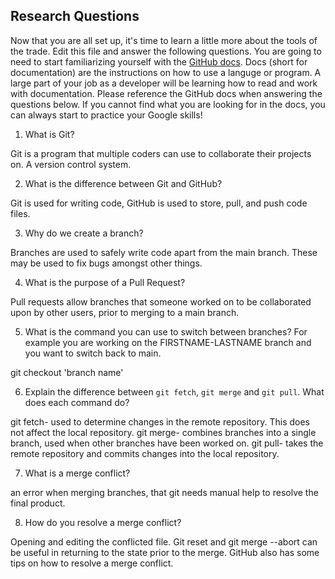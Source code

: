 ## Research Questions 

Now that you are all set up, it's time to learn a little more about the tools of the trade. Edit this file and answer the following questions. You are going to need to start familiarizing yourself with the [GitHub docs](https://docs.github.com/en). Docs (short for documentation) are the instructions on how to use a languge or program. A large part of your job as a developer will be learning how to read and work with documentation. Please reference the GitHub docs when answering the questions below. If you cannot find what you are looking for in the docs, you can always start to practice your Google skills!

1. What is Git?

Git is a program that multiple coders can use to collaborate their
projects on. A version control system.

2. What is the difference between Git and GitHub?

Git is used for writing code, GitHub is used to store, pull, and push
code files.

3. Why do we create a branch?

Branches are used to safely write code apart from the main branch.
These may be used to fix bugs amongst other things.

4. What is the purpose of a Pull Request?

Pull requests allow branches that someone worked on to be 
collaborated upon by other users, prior to merging to a main
branch.

5. What is the command you can use to switch between branches? For example you are working on the FIRSTNAME-LASTNAME branch and you want to switch back to main.

git checkout 'branch name'

6. Explain the difference between `git fetch`, `git merge` and `git pull`. What does each command do?

git fetch- used to determine changes in the remote repository. This does not affect the local repository.
git merge- combines branches into a single branch, used when other branches have been worked on.
git pull- takes the remote repository and commits changes into the local repository.

7. What is a merge conflict?

an error when merging branches, that git needs manual help to resolve the final product. 

8. How do you resolve a merge conflict?

Opening and editing the conflicted file. Git reset and git merge --abort can be useful in returning to the state prior to the merge. GitHub also has some tips on how
to resolve a merge conflict.
